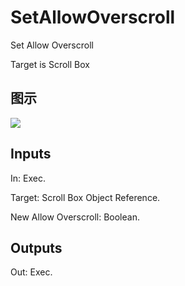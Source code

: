 # SetAllowOverscroll

Set Allow Overscroll

Target is Scroll Box

## 图示

![]($-20221218-20474434.png)

## Inputs

In: Exec.

Target: Scroll Box Object Reference.

New Allow Overscroll: Boolean.  

## Outputs

Out: Exec.

